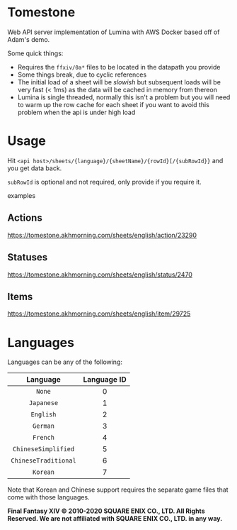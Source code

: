 # Tomestone

Web API server implementation of Lumina with AWS Docker based off of Adam's demo.

Some quick things:
* Requires the `ffxiv/0a*` files to be located in the datapath you provide
* Some things break, due to cyclic references
* The initial load of a sheet will be _slowish_ but subsequent loads will be very fast (< 1ms) as the data will be cached in memory from thereon
* Lumina is single threaded, normally this isn't a problem but you will need to warm up the row cache for each sheet if you want to avoid this problem when the api is under high load


# Usage
Hit `<api host>/sheets/{language}/{sheetName}/{rowId}[/{subRowId}}` and you get data back.

`subRowId` is optional and not required, only provide if you require it.

examples

## Actions

https://tomestone.akhmorning.com/sheets/english/action/23290

## Statuses

https://tomestone.akhmorning.com/sheets/english/status/2470

## Items

https://tomestone.akhmorning.com/sheets/english/item/29725

# Languages

Languages can be any of the following:

|Language|Language ID|
|:--:|:--:|
|`None`|0|
|`Japanese`|1|
|`English`|2|
|`German`|3|
|`French`|4|
|`ChineseSimplified`|5|
|`ChineseTraditional`|6|
|`Korean`|7|

Note that Korean and Chinese support requires the separate game files that come with those languages.

**Final Fantasy XIV © 2010-2020 SQUARE ENIX CO., LTD. All Rights Reserved. We are not affiliated with SQUARE ENIX CO., LTD. in any way.**
